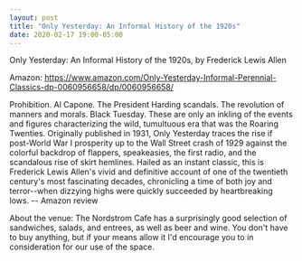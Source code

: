 ```yaml
---
layout: post
title: "Only Yesterday: An Informal History of the 1920s"
date: 2020-02-17 19:00-05:00
---
```

Only Yesterday: An Informal History of the 1920s, by Frederick Lewis Allen

Amazon: https://www.amazon.com/Only-Yesterday-Informal-Perennial-Classics-dp-0060956658/dp/0060956658/

Prohibition. Al Capone. The President Harding scandals. The revolution of manners and morals. Black Tuesday. These are only an inkling of the events and figures characterizing the wild, tumultuous era that was the Roaring Twenties. Originally published in 1931, Only Yesterday traces the rise if post-World War I prosperity up to the Wall Street crash of 1929 against the colorful backdrop of flappers, speakeasies, the first radio, and the scandalous rise of skirt hemlines. Hailed as an instant classic, this is Frederick Lewis Allen's vivid and definitive account of one of the twentieth century's most fascinating decades, chronicling a time of both joy and terror--when dizzying highs were quickly succeeded by heartbreaking lows.
-- Amazon review

About the venue: The Nordstrom Cafe has a surprisingly good selection of sandwiches, salads, and entrees, as well as beer and wine. You don't have to buy anything, but if your means allow it I'd encourage you to in consideration for our use of the space.
